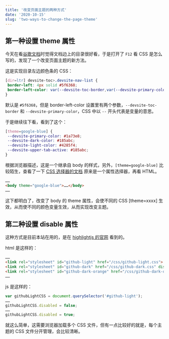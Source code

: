 ```yaml
---
title: '改变页面主题的两种方式'
date: '2020-10-15'
slug: 'two-ways-to-change-the-page-theme'
---
```


## 第一种设置 theme 属性

今天在看[谷歌文档](https://developers.google.com/protocol-buffers/docs/proto#using_proto3_message_types)时觉得文档边上的目录很好看，于是打开了 `F12` 看 CSS 是怎么写的，发现了一个改变页面主题的新方法。

这是实现目录左边颜色条的 CSS：

```css
[dir=ltr] devsite-toc>.devsite-nav-list {
 border-left: 4px solid #5f6368;
 border-left-color: var(--devsite-toc-border,var(--devsite-primary-color,#5f6368));
}
```

默认是 `#5f6368`，但是 border-left-color 设置里有两个参数，`--devsite-toc-border` 和 `--devsite-primary-color`，CSS 中以 `--` 开头代表是变量的意思。

于是继续往下看，看到了这个：

```css
[theme=google-blue] {
 --devsite-primary-color: #1a73e8;
 --devsite-dark-color: #185abc;
 --devsite-light-color: #4285f4;
 --devsite-upper-tab-active: #185abc;
}
```

根据浏览器描述，这是一个继承自 body 的样式，另外，`[theme=google-blue]` 比较陌生，查看了一下 [CSS 选择器的文档](https://developer.mozilla.org/zh-CN/docs/Web/CSS/Attribute_selectors) 原来是一个属性选择器，再看 HTML。

```html
……
<body theme="google-blue">……</body>
……
```

这下都明白了，改变了 body 的 theme 属性，会使不同的 CSS [theme=xxxx] 生效，从而使不同的颜色变量生效，从而实现改变主题。

## 第二种设置 disable 属性

这种方式是目前本站在用的，是在 [highlightjs 的官网](https://highlightjs.org/) 看到的。

html 是这样的：

```html
……
<link rel="stylesheet" id="github-light" href="/css/github-light.css">
<link rel="stylesheet" id="github-dark" href="/css/github-dark.css" disabled>
<link rel="stylesheet" id="github-dark-orange" href="/css/github-dark-orange.css" disabled>
……
```

js 是这样的：

```javascript
var githubLightCSS = document.querySelector('#github-light');
……
githubLightCSS.disabled = false;
……
githubLightCSS.disabled = true;
```

就这么简单，这需要浏览器加载多个 CSS 文件，但有一点比较好的就是，每个主题的 CSS 文件分开管理，会比较清晰。
